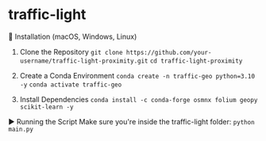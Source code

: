 # traffic-light

🚀 Installation (macOS, Windows, Linux)
1. Clone the Repository
`git clone https://github.com/your-username/traffic-light-proximity.git`
`cd traffic-light-proximity`

2. Create a Conda Environment
`conda create -n traffic-geo python=3.10 -y`
`conda activate traffic-geo`


3. Install Dependencies
`conda install -c conda-forge osmnx folium geopy scikit-learn -y`


▶️ Running the Script
Make sure you're inside the traffic-light folder:
`python main.py`


